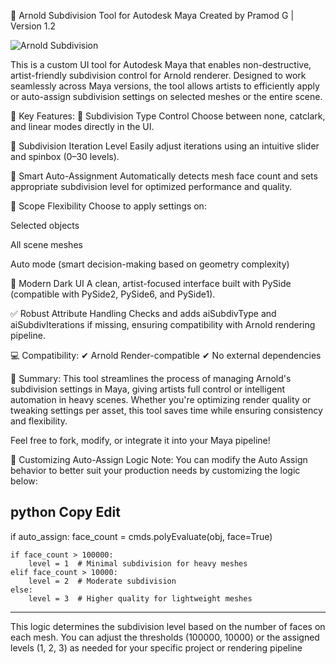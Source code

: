 🌟 Arnold Subdivision Tool for Autodesk Maya
Created by Pramod G | Version 1.2

![Arnold Subdivision](https://github.com/user-attachments/assets/575b30c9-d8af-43df-a9b1-2349088e8737)


This is a custom UI tool for Autodesk Maya that enables non-destructive, artist-friendly subdivision control for Arnold renderer. Designed to work seamlessly across Maya versions, the tool allows artists to efficiently apply or auto-assign subdivision settings on selected meshes or the entire scene.

🎯 Key Features:
🔧 Subdivision Type Control
Choose between none, catclark, and linear modes directly in the UI.

🔁 Subdivision Iteration Level
Easily adjust iterations using an intuitive slider and spinbox (0–30 levels).

🧠 Smart Auto-Assignment
Automatically detects mesh face count and sets appropriate subdivision level for optimized performance and quality.

📌 Scope Flexibility
Choose to apply settings on:

Selected objects

All scene meshes

Auto mode (smart decision-making based on geometry complexity)

🎨 Modern Dark UI
A clean, artist-focused interface built with PySide (compatible with PySide2, PySide6, and PySide1).

✅ Robust Attribute Handling
Checks and adds aiSubdivType and aiSubdivIterations if missing, ensuring compatibility with Arnold rendering pipeline.

💻 Compatibility:
✔ Arnold Render-compatible
✔ No external dependencies

💬 Summary:
This tool streamlines the process of managing Arnold's subdivision settings in Maya, giving artists full control or intelligent automation in heavy scenes. Whether you're optimizing render quality or tweaking settings per asset, this tool saves time while ensuring consistency and flexibility.

Feel free to fork, modify, or integrate it into your Maya pipeline!


🔧 Customizing Auto-Assign Logic
Note: You can modify the Auto Assign behavior to better suit your production needs by customizing the logic below:

python
Copy
Edit
----------------------------------------------------------
if auto_assign:
    face_count = cmds.polyEvaluate(obj, face=True)

    if face_count > 100000:
        level = 1  # Minimal subdivision for heavy meshes
    elif face_count > 10000:
        level = 2  # Moderate subdivision
    else:
        level = 3  # Higher quality for lightweight meshes
----------------------------------------------------------------
This logic determines the subdivision level based on the number of faces on each mesh. You can adjust the thresholds (100000, 10000) or the assigned levels (1, 2, 3) as needed for your specific project or rendering pipeline
